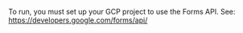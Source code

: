 To run, you must set up your GCP project to use the Forms API.
See: https://developers.google.com/forms/api/
